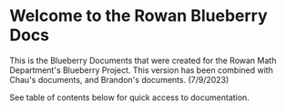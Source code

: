 # Welcome to the Rowan Blueberry Docs 

This is the Blueberry Documents that were created for the Rowan Math Department's Blueberry Project. This version has been combined with Chau's documents, and Brandon's documents. (7/9/2023)

See table of contents below for quick access to documentation.

```{tableofcontents}
```

